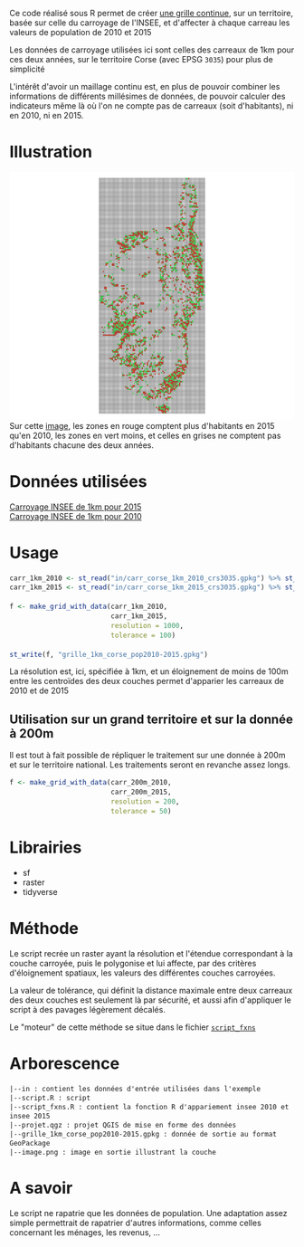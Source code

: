 Ce code réalisé sous R permet de créer [une grille continue](https://github.com/datagistips/carroyage_insee/blob/master/grille_1km_corse_pop2010-2015.gpkg), sur un territoire, basée sur celle du carroyage de l'INSEE, et d'affecter à chaque carreau les valeurs de population de 2010 et 2015

Les données de carroyage utilisées ici sont celles des carreaux de 1km pour ces deux années, sur le territoire Corse (avec EPSG `3035`) pour plus de simplicité

L'intérêt d'avoir un maillage continu est, en plus de pouvoir combiner les informations de différents millésimes de données, de pouvoir calculer des indicateurs même là où l'on ne compte pas de carreaux (soit d'habitants), ni en 2010, ni en 2015.

# Illustration
[![](image.png)](https://github.com/datagistips/carroyage_insee/blob/master/image.png)
Sur cette [image](https://github.com/datagistips/carroyage_insee/blob/master/image.png), les zones en rouge comptent plus d'habitants en 2015 qu'en 2010, les zones en vert moins, et celles en grises ne comptent pas d'habitants chacune des deux années.

# Données utilisées
[Carroyage INSEE de 1km pour 2015](https://insee.fr/fr/statistiques/4176293?sommaire=4176305#titre-bloc-7)  
[Carroyage INSEE de 1km pour 2010](https://insee.fr/fr/statistiques/1405815?sommaire=4176305#titre-bloc-4)

# Usage
```r
carr_1km_2010 <- st_read("in/carr_corse_1km_2010_crs3035.gpkg") %>% st_set_crs(3035)
carr_1km_2015 <- st_read("in/carr_corse_1km_2015_crs3035.gpkg") %>% st_set_crs(3035)

f <- make_grid_with_data(carr_1km_2010, 
                         carr_1km_2015, 
                         resolution = 1000, 
                         tolerance = 100)

st_write(f, "grille_1km_corse_pop2010-2015.gpkg")
```

La résolution est, ici, spécifiée à 1km, et un éloignement de moins de 100m entre les centroïdes des deux couches permet d'apparier les carreaux de 2010 et de 2015

## Utilisation sur un grand territoire et sur la donnée à 200m
Il est tout à fait possible de répliquer le traitement sur une donnée à 200m et sur le territoire national. Les traitements seront en revanche assez longs.

```r
f <- make_grid_with_data(carr_200m_2010, 
                         carr_200m_2015, 
                         resolution = 200, 
                         tolerance = 50)
```


# Librairies
- sf
- raster
- tidyverse

# Méthode
Le script recrée un raster ayant la résolution et l'étendue correspondant à la couche carroyée, puis le polygonise et lui affecte, par des critères d'éloignement spatiaux, les valeurs des différentes couches carroyées. 

La valeur de tolérance, qui définit la distance maximale entre deux carreaux des deux couches est seulement là par sécurité, et aussi afin d'appliquer le script à des pavages légèrement décalés.

Le "moteur" de cette méthode se situe dans le fichier [`script_fxns`](https://github.com/datagistips/carroyage_insee/blob/master/script_fxns.R)

# Arborescence

	|--in : contient les données d'entrée utilisées dans l'exemple
	|--script.R : script
	|--script_fxns.R : contient la fonction R d'appariement insee 2010 et insee 2015
	|--projet.qgz : projet QGIS de mise en forme des données
	|--grille_1km_corse_pop2010-2015.gpkg : donnée de sortie au format GeoPackage
	|--image.png : image en sortie illustrant la couche

# A savoir
Le script ne rapatrie que les données de population. Une adaptation assez simple permettrait de rapatrier d'autres informations, comme celles concernant les ménages, les revenus, ...

